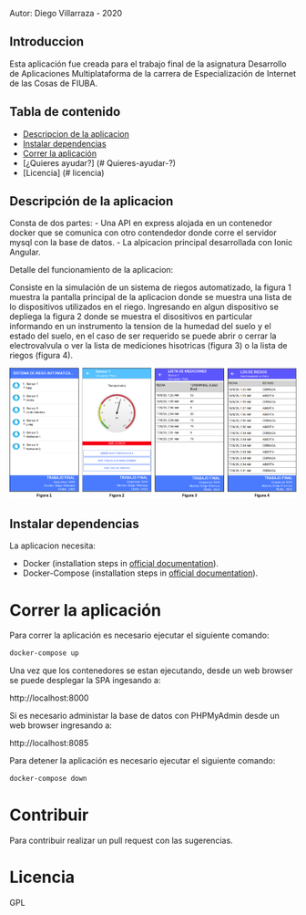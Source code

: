 Autor: Diego Villarraza - 2020
## Introduccion

Esta aplicación fue creada para el trabajo final de la asignatura Desarrollo de Aplicaciones Multiplataforma de la carrera de Especialización de Internet de las Cosas de FIUBA.

## 
## Tabla de contenido
* [Descripcion de la aplicacion](#descripción-aplicacion)
* [Instalar dependencias](#isntalar-dependencias)
* [Correr la aplicación](#correr-la-aplicación)
* [¿Quieres ayudar?] (# Quieres-ayudar-?)
* [Licencia] (# licencia)

## 
## Descripción de la aplicacion
Consta de dos partes:
    - Una API en express alojada en un contenedor docker que se comunica con otro contendedor donde corre el servidor mysql con la base de datos. - La alpicacion principal desarrollada con Ionic Angular. 

Detalle del funcionamiento de la aplicacion:

Consiste en la simulación de un sistema de riegos automatizado, la figura 1 muestra la pantalla principal de la aplicacion donde se muestra una lista de lo dispositivos utilizados en el riego. Ingresando en algun dispositivo se depliega la figura 2 donde se muestra el disositivos en particular informando en un instrumento la tension de la humedad del suelo y el estado del suelo, en el caso de ser requerido se puede abrir o cerrar la electrovalvula o ver la lista de mediciones hisotricas (figura 3) o la lista de riegos (figura 4).

![arquitectura](doc/principal.png)

## 
## Instalar dependencias
La aplicacion necesita:
* Docker (installation steps in [official documentation](https://docs.docker.com/get-docker/)).
* Docker-Compose (installation steps in [official documentation](https://docs.docker.com/compose/install/)).

# Correr la aplicación
Para correr la aplicación es necesario ejecutar el siguiente comando:
```sh
docker-compose up
```
Una vez que los contenedores se estan ejecutando, desde un web browser se puede desplegar la SPA ingesando a:

http://localhost:8000 
     
Si es necesario administar la base de datos con PHPMyAdmin desde un web browser ingresando a:

http://localhost:8085 

Para detener la aplicación es necesario ejecutar el siguiente comando:
```sh
docker-compose down
```

# Contribuir
Para contribuir realizar un pull request con las sugerencias.
# Licencia
GPL